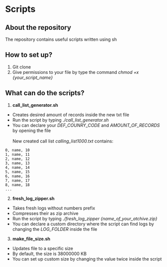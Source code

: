 # Scripts

## About the repository
The repository contains useful scripts written using sh
## How to set up?
1. Git clone
2. Give permissions to your file by type the command *chmod +x {your_script_name}*

## What can do the scripts?

1. **call_list_generator.sh**<br>
- Creates desired amount of records inside the new txt file <br>
- Run the script by typing *./call_list_generator.sh*
- You can declare your *DEF_COUNRY_CODE* and *AMOUNT_OF_RECORDS* by opening the file<br>
<br>  New created call list *calling_list1000.txt* contains:
```Account, Name, Phone number
0, name, 10 
1, name, 11 
2, name, 12 
3, name, 13 
4, name, 14 
5, name, 15 
6, name, 16 
7, name, 17 
8, name, 18
... 
```
2. **fresh_log_zipper.sh**<br>
- Takes fresh logs without numbers prefix
- Compresses their as zip archive <br>
- Run the script by typing *./fresh_log_zipper {name_of_your_atchive.zip}*
- You can declare a custom directory where the script can find logs by changing the *LOG_FOLDER* inside the file
3. **make_file_size.sh**
- Updates file to a specific size
- By default, the size is 38000000 KB
- You can set up custom size by changing the value twice inside the script